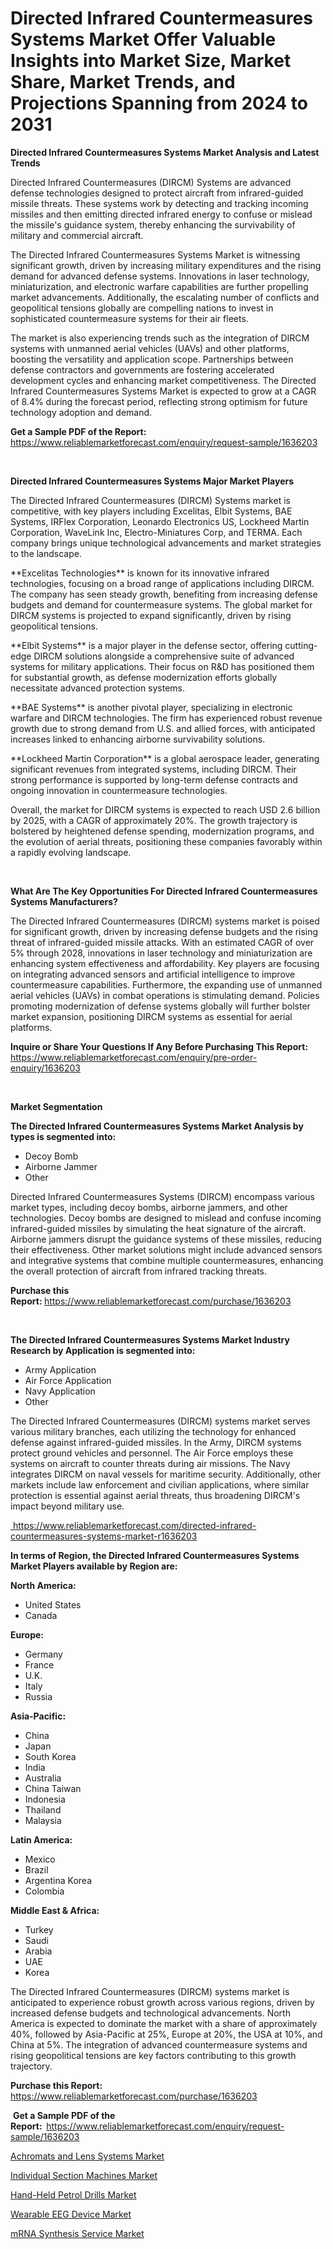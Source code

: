 <p><h1>Directed Infrared Countermeasures Systems Market Offer Valuable Insights into Market Size, Market Share, Market Trends, and Projections Spanning from 2024 to 2031</h1></p><p><strong>Directed Infrared Countermeasures Systems Market Analysis and Latest Trends</strong></p>
<p><p>Directed Infrared Countermeasures (DIRCM) Systems are advanced defense technologies designed to protect aircraft from infrared-guided missile threats. These systems work by detecting and tracking incoming missiles and then emitting directed infrared energy to confuse or mislead the missile's guidance system, thereby enhancing the survivability of military and commercial aircraft.</p><p>The Directed Infrared Countermeasures Systems Market is witnessing significant growth, driven by increasing military expenditures and the rising demand for advanced defense systems. Innovations in laser technology, miniaturization, and electronic warfare capabilities are further propelling market advancements. Additionally, the escalating number of conflicts and geopolitical tensions globally are compelling nations to invest in sophisticated countermeasure systems for their air fleets.</p><p>The market is also experiencing trends such as the integration of DIRCM systems with unmanned aerial vehicles (UAVs) and other platforms, boosting the versatility and application scope. Partnerships between defense contractors and governments are fostering accelerated development cycles and enhancing market competitiveness. The Directed Infrared Countermeasures Systems Market is expected to grow at a CAGR of 8.4% during the forecast period, reflecting strong optimism for future technology adoption and demand.</p></p>
<p><strong>Get a Sample PDF of the Report:&nbsp;</strong> <a href="https://www.reliablemarketforecast.com/enquiry/request-sample/1636203">https://www.reliablemarketforecast.com/enquiry/request-sample/1636203</a></p>
<p>&nbsp;</p>
<p><strong>Directed Infrared Countermeasures Systems Major Market Players</strong></p>
<p><p>The Directed Infrared Countermeasures (DIRCM) Systems market is competitive, with key players including Excelitas, Elbit Systems, BAE Systems, IRFlex Corporation, Leonardo Electronics US, Lockheed Martin Corporation, WaveLink Inc, Electro-Miniatures Corp, and TERMA. Each company brings unique technological advancements and market strategies to the landscape.</p><p>**Excelitas Technologies** is known for its innovative infrared technologies, focusing on a broad range of applications including DIRCM. The company has seen steady growth, benefiting from increasing defense budgets and demand for countermeasure systems. The global market for DIRCM systems is projected to expand significantly, driven by rising geopolitical tensions.</p><p>**Elbit Systems** is a major player in the defense sector, offering cutting-edge DIRCM solutions alongside a comprehensive suite of advanced systems for military applications. Their focus on R&D has positioned them for substantial growth, as defense modernization efforts globally necessitate advanced protection systems.</p><p>**BAE Systems** is another pivotal player, specializing in electronic warfare and DIRCM technologies. The firm has experienced robust revenue growth due to strong demand from U.S. and allied forces, with anticipated increases linked to enhancing airborne survivability solutions.</p><p>**Lockheed Martin Corporation** is a global aerospace leader, generating significant revenues from integrated systems, including DIRCM. Their strong performance is supported by long-term defense contracts and ongoing innovation in countermeasure technologies.</p><p>Overall, the market for DIRCM systems is expected to reach USD 2.6 billion by 2025, with a CAGR of approximately 20%. The growth trajectory is bolstered by heightened defense spending, modernization programs, and the evolution of aerial threats, positioning these companies favorably within a rapidly evolving landscape.</p></p>
<p>&nbsp;</p>
<p><strong>What Are The Key Opportunities For Directed Infrared Countermeasures Systems Manufacturers?</strong></p>
<p><p>The Directed Infrared Countermeasures (DIRCM) systems market is poised for significant growth, driven by increasing defense budgets and the rising threat of infrared-guided missile attacks. With an estimated CAGR of over 5% through 2028, innovations in laser technology and miniaturization are enhancing system effectiveness and affordability. Key players are focusing on integrating advanced sensors and artificial intelligence to improve countermeasure capabilities. Furthermore, the expanding use of unmanned aerial vehicles (UAVs) in combat operations is stimulating demand. Policies promoting modernization of defense systems globally will further bolster market expansion, positioning DIRCM systems as essential for aerial platforms.</p></p>
<p><strong>Inquire or Share Your Questions If Any Before Purchasing This Report:</strong> <a href="https://www.reliablemarketforecast.com/enquiry/pre-order-enquiry/1636203">https://www.reliablemarketforecast.com/enquiry/pre-order-enquiry/1636203</a></p>
<p>&nbsp;</p>
<p><strong>Market Segmentation</strong></p>
<p><strong>The Directed Infrared Countermeasures Systems Market Analysis by types is segmented into:</strong></p>
<p><ul><li>Decoy Bomb</li><li>Airborne Jammer</li><li>Other</li></ul></p>
<p><p>Directed Infrared Countermeasures Systems (DIRCM) encompass various market types, including decoy bombs, airborne jammers, and other technologies. Decoy bombs are designed to mislead and confuse incoming infrared-guided missiles by simulating the heat signature of the aircraft. Airborne jammers disrupt the guidance systems of these missiles, reducing their effectiveness. Other market solutions might include advanced sensors and integrative systems that combine multiple countermeasures, enhancing the overall protection of aircraft from infrared tracking threats.</p></p>
<p><strong>Purchase this Report:&nbsp;</strong><a href="https://www.reliablemarketforecast.com/purchase/1636203">https://www.reliablemarketforecast.com/purchase/1636203</a></p>
<p>&nbsp;</p>
<p><strong>The Directed Infrared Countermeasures Systems Market Industry Research by Application is segmented into:</strong></p>
<p><ul><li>Army Application</li><li>Air Force Application</li><li>Navy Application</li><li>Other</li></ul></p>
<p><p>The Directed Infrared Countermeasures (DIRCM) systems market serves various military branches, each utilizing the technology for enhanced defense against infrared-guided missiles. In the Army, DIRCM systems protect ground vehicles and personnel. The Air Force employs these systems on aircraft to counter threats during air missions. The Navy integrates DIRCM on naval vessels for maritime security. Additionally, other markets include law enforcement and civilian applications, where similar protection is essential against aerial threats, thus broadening DIRCM's impact beyond military use.</p></p>
<p><a href="https://www.reliablemarketforecast.com/directed-infrared-countermeasures-systems-market-r1636203">&nbsp;https://www.reliablemarketforecast.com/directed-infrared-countermeasures-systems-market-r1636203</a></p>
<p><strong>In terms of Region, the Directed Infrared Countermeasures Systems Market Players available by Region are:</strong></p>
<p>
    <p> <strong> North America: </strong>
        <ul>
            <li>United States</li>
            <li>Canada</li>
        </ul>
        </p> 
    <p> <strong> Europe: </strong>
        <ul>
            <li>Germany</li>
            <li>France</li>
            <li>U.K.</li>
            <li>Italy</li>
            <li>Russia</li>
        </ul>
        </p> 
    <p> <strong> Asia-Pacific: </strong>
        <ul>
            <li>China</li>
            <li>Japan</li>
            <li>South Korea</li>
            <li>India</li>
            <li>Australia</li>
            <li>China Taiwan</li>
            <li>Indonesia</li>
            <li>Thailand</li>
            <li>Malaysia</li>
        </ul>
        </p> 
    <p> <strong> Latin America: </strong>
        <ul>
            <li>Mexico</li>
            <li>Brazil</li>
            <li>Argentina Korea</li>
            <li>Colombia</li>
        </ul>
        </p> 
    <p> <strong> Middle East & Africa: </strong>
        <ul>
            <li>Turkey</li>
            <li>Saudi</li>
            <li>Arabia</li>
            <li>UAE</li>
            <li>Korea</li>
        </ul>
    </p>
    </p>
<p><p>The Directed Infrared Countermeasures (DIRCM) systems market is anticipated to experience robust growth across various regions, driven by increased defense budgets and technological advancements. North America is expected to dominate the market with a share of approximately 40%, followed by Asia-Pacific at 25%, Europe at 20%, the USA at 10%, and China at 5%. The integration of advanced countermeasure systems and rising geopolitical tensions are key factors contributing to this growth trajectory.</p></p>
<p><strong>Purchase this Report: </strong><a href="https://www.reliablemarketforecast.com/purchase/1636203">https://www.reliablemarketforecast.com/purchase/1636203</a></p>
<p>&nbsp;<strong>Get a Sample PDF of the Report:&nbsp;&nbsp;</strong><a href="https://www.reliablemarketforecast.com/enquiry/request-sample/1636203">https://www.reliablemarketforecast.com/enquiry/request-sample/1636203</a></p>
<p><strong></strong></p>
<p><p><a href="https://github.com/sofayahoo2023/Market-Research-Report-List-6/blob/main/achromats-and-lens-systems-market.md">Achromats and Lens Systems Market</a></p><p><a href="https://medium.com/@jullynassa/individual-section-machines-market-trends-and-strategic-market-insights-2024-2031-42b1b3792319">Individual Section Machines Market</a></p><p><a href="https://medium.com/@jullynassa/hand-held-petrol-drills-market-size-share-analysis-growth-trends-forecast-2024-2031-5d87bc7eb626">Hand-Held Petrol Drills Market</a></p><p><a href="https://issuu.com/reportprime-2/docs/wearable-eeg-device-market-size-203_96fdb2e1c7547a">Wearable EEG Device Market</a></p><p><a href="https://www.linkedin.com/pulse/mrna-synthesis-service-market-share-new-trends-analysis-fybhe?trackingId=o6ur514sSbOAvefJ5s1mrQ%3D%3D">mRNA Synthesis Service Market</a></p></p>